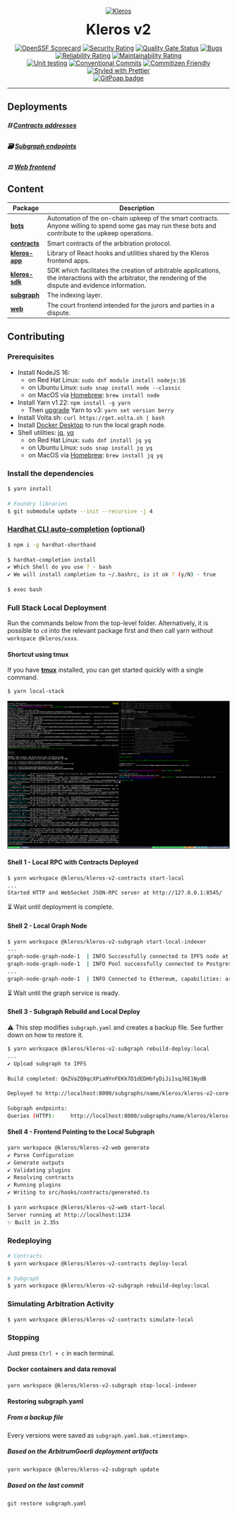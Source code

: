 <p align="center">
  <a href="https://kleros.io">
    <img alt="Kleros" src="https://github.com/kleros/court/blob/master/public/icon-512.png?raw=true" width="128">
  </a>
</p>

<p align="center">
  <b style="font-size: 32px;">Kleros v2</b>
</p>

<p align="center">
  <a href="https://api.securityscorecards.dev/projects/github.com/kleros/kleros-v2"><img src="https://api.securityscorecards.dev/projects/github.com/kleros/kleros-v2/badge" alt="OpenSSF Scorecard"></a>
  <a href="https://sonarcloud.io/summary/new_code?id=kleros_kleros-v2"><img src="https://sonarcloud.io/api/project_badges/measure?project=kleros_kleros-v2&metric=security_rating" alt="Security Rating"></a>
  <a href="https://sonarcloud.io/summary/new_code?id=kleros_kleros-v2"><img src="https://sonarcloud.io/api/project_badges/measure?project=kleros_kleros-v2&metric=alert_status" alt="Quality Gate Status"></a>
  <a href="https://sonarcloud.io/summary/new_code?id=kleros_kleros-v2"><img src="https://sonarcloud.io/api/project_badges/measure?project=kleros_kleros-v2&metric=bugs" alt="Bugs"></a>
  <a href="https://sonarcloud.io/summary/new_code?id=kleros_kleros-v2"><img src="https://sonarcloud.io/api/project_badges/measure?project=kleros_kleros-v2&metric=reliability_rating" alt="Reliability Rating"></a>
  <a href="https://sonarcloud.io/summary/new_code?id=kleros_kleros-v2"><img src="https://sonarcloud.io/api/project_badges/measure?project=kleros_kleros-v2&metric=sqale_rating" alt="Maintainability Rating"></a>
  </br>
  <a href="https://github.com/kleros/kleros-v2/actions/workflows/contracts-testing.yml"><img src="https://github.com/kleros/kleros-v2/actions/workflows/contracts-testing.yml/badge.svg?branch=master" alt="Unit testing"></a>
  <a href="https://conventionalcommits.org"><img src="https://img.shields.io/badge/Conventional%20Commits-1.0.0-yellow.svg" alt="Conventional Commits"></a>
  <a href="http://commitizen.github.io/cz-cli/"><img src="https://img.shields.io/badge/commitizen-friendly-brightgreen.svg" alt="Commitizen Friendly"></a>
  <a href="https://github.com/prettier/prettier"><img src="https://img.shields.io/badge/styled_with-prettier-ff69b4.svg" alt="Styled with Prettier"></a>
  </br>
  <a href="https://www.gitpoap.io/gh/kleros/kleros-v2"><img src="https://public-api.gitpoap.io/v1/repo/kleros/kleros-v2/badge" alt="GitPoap badge"></a>
</p>

---

## Deployments

##### ⛓️ [Contracts addresses](contracts/README.md#deployments)

##### 🗃️ [Subgraph endpoints](subgraph/README.md#deployments)

##### ⚖️ [Web frontend](web/README.md#court-deployments)

## Content

| Package                       | Description                                                                                                                                                 |
| ----------------------------- | ----------------------------------------------------------------------------------------------------------------------------------------------------------- |
| **[bots](/bots)**             | Automation of the on-chain upkeep of the smart contracts. Anyone willing to spend some gas may run these bots and contribute to the upkeep operations.      |
| **[contracts](/contracts)**   | Smart contracts of the arbitration protocol.                                                                                                                |
| **[kleros-app](/kleros-app)** | Library of React hooks and utilities shared by the Kleros frontend apps.                                                                                    |
| **[kleros-sdk](/kleros-sdk)** | SDK which facilitates the creation of arbitrable applications, the interactions with the arbitrator, the rendering of the dispute and evidence information. |
| **[subgraph](/subgraph)**     | The indexing layer.                                                                                                                                         |
| **[web](/web)**               | The court frontend intended for the jurors and parties in a dispute.                                                                                        |

## Contributing

### Prerequisites

- Install NodeJS 16:
  - on Red Hat Linux: `sudo dnf module install nodejs:16`
  - on Ubuntu Linux: `sudo snap install node --classic`
  - on MacOS via [Homebrew](https://brew.sh/): `brew install node`
- Install Yarn v1.22: `npm install -g yarn`
  - Then [upgrade](https://yarnpkg.com/getting-started/install#updating-to-the-latest-versions) Yarn to v3: `yarn set version berry`
- Install Volta.sh: `curl https://get.volta.sh | bash`
- Install [Docker Desktop](https://www.docker.com/products/docker-desktop/) to run the local graph node.
- Shell utilities: [jq](https://stedolan.github.io/jq/), [yq](https://mikefarah.gitbook.io/yq/)
  - on Red Hat Linux: `sudo dnf install jq yq`
  - on Ubuntu Linux: `sudo snap install jq yq`
  - on MacOS via [Homebrew](https://brew.sh/): `brew install jq yq`

### Install the dependencies

```bash
$ yarn install

# Foundry libraries
$ git submodule update --init --recursive -j 4
```

### [Hardhat CLI auto-completion](https://hardhat.org/guides/shorthand.html) (optional)

```bash
$ npm i -g hardhat-shorthand

$ hardhat-completion install
✔ Which Shell do you use ? · bash
✔ We will install completion to ~/.bashrc, is it ok ? (y/N) · true

$ exec bash
```

### Full Stack Local Deployment

Run the commands below from the top-level folder. Alternatively, it is possible to `cd` into the relevant package first and then call yarn without `workspace @kleros/xxxx`.

#### Shortcut using tmux

If you have **[tmux](https://github.com/tmux/tmux/wiki)** installed, you can get started quickly with a single command.

```bash
$ yarn local-stack
```

![terminal](/docs/local-stack-2.png)

#### Shell 1 - Local RPC with Contracts Deployed

```bash
$ yarn workspace @kleros/kleros-v2-contracts start-local
...
Started HTTP and WebSocket JSON-RPC server at http://127.0.0.1:8545/

```

⏳ Wait until deployment is complete.

#### Shell 2 - Local Graph Node

```bash
$ yarn workspace @kleros/kleros-v2-subgraph start-local-indexer
...
graph-node-graph-node-1  | INFO Successfully connected to IPFS node at: http://ipfs:5001/
graph-node-graph-node-1  | INFO Pool successfully connected to Postgres, pool: main, shard: primary, component: Store
...
graph-node-graph-node-1  | INFO Connected to Ethereum, capabilities: archive, traces, network_version: 31337, provider: mainnet-rpc-0
```

⏳ Wait until the graph service is ready.

#### Shell 3 - Subgraph Rebuild and Local Deploy

:warning: This step modifies `subgraph.yaml` and creates a backup file. See further down on how to restore it.

```bash
$ yarn workspace @kleros/kleros-v2-subgraph rebuild-deploy:local
...
✔ Upload subgraph to IPFS

Build completed: QmZVaZQ9qcXPia9YnFEKk7D1dEDHbfyDiJi1sqJ6E1NydB

Deployed to http://localhost:8000/subgraphs/name/kleros/kleros-v2-core-local/graphql

Subgraph endpoints:
Queries (HTTP):     http://localhost:8000/subgraphs/name/kleros/kleros-v2-core-local
```

#### Shell 4 - Frontend Pointing to the Local Subgraph

```bash
yarn workspace @kleros/kleros-v2-web generate
✔ Parse Configuration
✔ Generate outputs
✔ Validating plugins
✔ Resolving contracts
✔ Running plugins
✔ Writing to src/hooks/contracts/generated.ts

$ yarn workspace @kleros/kleros-v2-web start-local
Server running at http://localhost:1234
✨ Built in 2.35s
```

### Redeploying

```bash
# Contracts
$ yarn workspace @kleros/kleros-v2-contracts deploy-local

# Subgraph
$ yarn workspace @kleros/kleros-v2-subgraph rebuild-deploy:local

```

### Simulating Arbitration Activity

```bash
$ yarn workspace @kleros/kleros-v2-contracts simulate-local

```

### Stopping

Just press `Ctrl + c` in each terminal.

#### Docker containers and data removal

`yarn workspace @kleros/kleros-v2-subgraph stop-local-indexer`

#### Restoring subgraph.yaml

##### From a backup file

Every versions were saved as `subgraph.yaml.bak.<timestamp>`.

##### Based on the ArbitrumGoerli deployment artifacts

`yarn workspace @kleros/kleros-v2-subgraph update`

##### Based on the last commit

`git restore subgraph.yaml`
